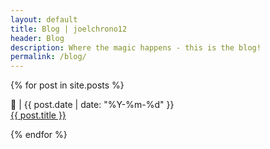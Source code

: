 ```yaml
---
layout: default
title: Blog | joelchrono12
header: Blog
description: Where the magic happens - this is the blog!
permalink: /blog/
---
```


{% for post in site.posts %}
  <p> 📅 | {{ post.date | date: "%Y-%m-%d" }} <br> 
  <a href="{{ post.url }}">{{ post.title }}</a> </p>
{% endfor %}
